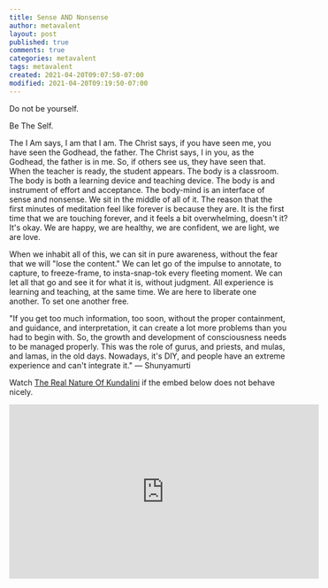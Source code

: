 ```yaml
---
title: Sense AND Nonsense
author: metavalent
layout: post
published: true
comments: true
categories: metavalent
tags: metavalent
created: 2021-04-20T09:07:50-07:00
modified: 2021-04-20T09:19:50-07:00
---
```


Do not be yourself.

Be The Self.

The I Am says, I am that I am.
The Christ says, if you have seen me, you have seen the Godhead, the father.
The Christ says, I in you, as the Godhead, the father is in me.
So, if others see us, they have seen that.
When the teacher is ready, the student appears.
The body is a classroom.
The body is both a learning device and teaching device.
The body is and instrument of effort and acceptance.
The body-mind is an interface of sense and nonsense.
We sit in the middle of all of it.
The reason that the first minutes of meditation feel like forever is because they are.
It is the first time that we are touching forever, and it feels a bit overwhelming, doesn't it?
It's okay. We are happy, we are healthy, we are confident, we are light, we are love.

When we inhabit all of this, we can sit in pure awareness, without the fear that we will "lose the content."
We can let go of the impulse to annotate, to capture, to freeze-frame, to insta-snap-tok every fleeting moment.
We can let all that go and see it for what it is, without judgment. 
All experience is learning and teaching, at the same time.
We are here to liberate one another. To set one another free.

"If you get too much information, too soon, without the proper containment, and guidance, and interpretation, it can create a lot more problems than you had to begin with. So, the growth and development of consciousness needs to be managed properly. This was the role of gurus, and priests, and mulas, and lamas, in the old days. Nowadays, it's DIY, and people have an extreme experience and can't integrate it." &mdash; Shunyamurti

Watch [The Real Nature Of Kundalini](https://youtu.be/xDGestHEELU) if the embed below does not behave nicely. 

<div class="embed-container"><iframe width="560" height="315" src="https://www.youtube.com/embed/xDGestHEELU" title="YouTube video player" frameborder="0" allow="accelerometer; autoplay; clipboard-write; encrypted-media; gyroscope; picture-in-picture" allowfullscreen></iframe></div>